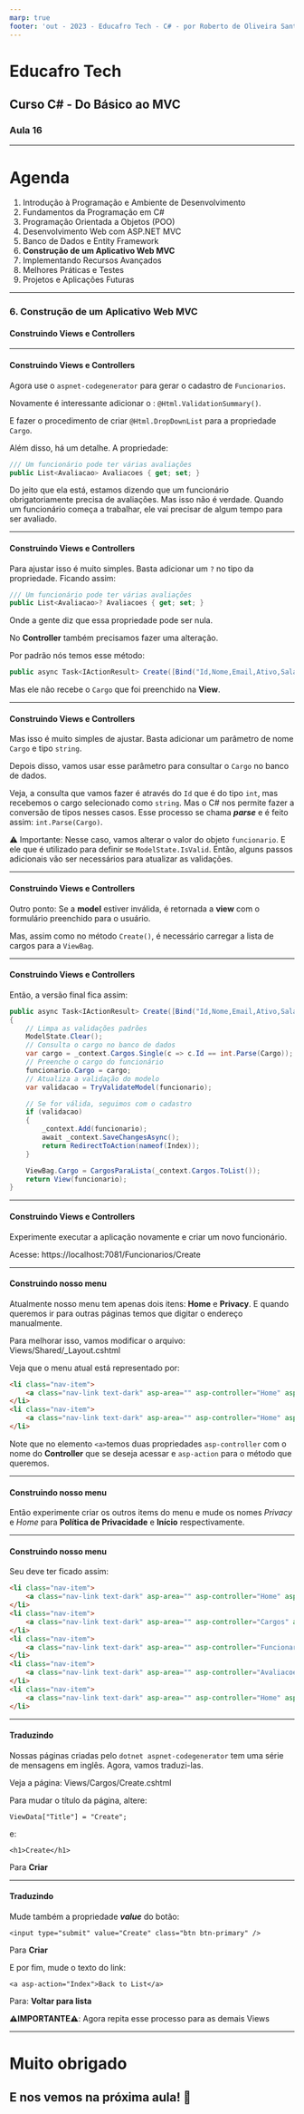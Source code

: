 ```yaml
---
marp: true
footer: 'out - 2023 - Educafro Tech - C# - por Roberto de Oliveira Santos'
---
```

<style>
section {
    justify-content: start;
}

img[alt$="<"] {
    float: left;
    margin-right: 2em;
    }

img[alt$="center"] {
    display: block;
    margin: 0 auto;
    }
</style>

<style scoped>section { justify-content: center; }</style>

# Educafro Tech
## Curso C# - Do Básico ao MVC
### Aula 16
---
# Agenda
1. Introdução à Programação e Ambiente de Desenvolvimento
2. Fundamentos da Programação em C#
3. Programação Orientada a Objetos (POO)
4. Desenvolvimento Web com ASP.NET MVC
5. Banco de Dados e Entity Framework
6. **Construção de um Aplicativo Web MVC**
7. Implementando Recursos Avançados
8. Melhores Práticas e Testes
9. Projetos e Aplicações Futuras

---
<style scoped>section { justify-content: center; }</style>

### 6. Construção de um Aplicativo Web MVC
#### Construindo Views e Controllers

---

#### Construindo Views e Controllers

Agora use o ```aspnet-codegenerator``` para gerar o cadastro de ```Funcionarios```.

Novamente é interessante adicionar o : ```@Html.ValidationSummary()```.

E fazer o procedimento de criar ```@Html.DropDownList``` para a propriedade ```Cargo```.

Além disso, há um detalhe. A propriedade:

```csharp
/// Um funcionário pode ter várias avaliações
public List<Avaliacao> Avaliacoes { get; set; }
```

Do jeito que ela está, estamos dizendo que um funcionário obrigatoriamente precisa de avaliações. Mas isso não é verdade. Quando um funcionário começa a trabalhar, ele vai precisar de algum tempo para ser avaliado.

---

#### Construindo Views e Controllers

Para ajustar isso é muito simples. Basta adicionar um ```?``` no tipo da propriedade. Ficando assim:

```csharp
/// Um funcionário pode ter várias avaliações
public List<Avaliacao>? Avaliacoes { get; set; }
```

Onde a gente diz que essa propriedade pode ser nula.

No **Controller** também precisamos fazer uma alteração.

Por padrão nós temos esse método:

```csharp
public async Task<IActionResult> Create([Bind("Id,Nome,Email,Ativo,Salario")] Funcionario funcionario)
```

Mas ele não recebe o ```Cargo``` que foi preenchido na **View**.

---

#### Construindo Views e Controllers

Mas isso é muito simples de ajustar. Basta adicionar um parâmetro de nome ```Cargo``` e tipo ```string```.

Depois disso, vamos usar esse parâmetro para consultar o ```Cargo``` no banco de dados.

Veja, a consulta que vamos fazer é através do ```Id``` que é do tipo ```int```, mas recebemos o cargo selecionado como ```string```. Mas o C# nos permite fazer a conversão de tipos nesses casos. Esse processo se chama ***parse*** e é feito assim: ```int.Parse(Cargo)```.

⚠️ Importante: Nesse caso, vamos alterar o valor do objeto ```funcionario```. E ele que é utilizado para definir se ```ModelState.IsValid```. Então, alguns passos adicionais vão ser necessários para atualizar as validações.

---

#### Construindo Views e Controllers

Outro ponto: Se a **model** estiver inválida, é retornada a **view** com o formulário preenchido para o usuário.

Mas, assim como no método ```Create()```, é necessário carregar a lista de cargos para a ```ViewBag```.

---

#### Construindo Views e Controllers

Então, a versão final fica assim:

```csharp
public async Task<IActionResult> Create([Bind("Id,Nome,Email,Ativo,Salario")] Funcionario funcionario, string Cargo)
{
    // Limpa as validações padrões
    ModelState.Clear();
    // Consulta o cargo no banco de dados
    var cargo = _context.Cargos.Single(c => c.Id == int.Parse(Cargo));
    // Preenche o cargo do funcionário
    funcionario.Cargo = cargo;
    // Atualiza a validação do modelo
    var validacao = TryValidateModel(funcionario);

    // Se for válida, seguimos com o cadastro
    if (validacao)
    {
        _context.Add(funcionario);
        await _context.SaveChangesAsync();
        return RedirectToAction(nameof(Index));
    }

    ViewBag.Cargo = CargosParaLista(_context.Cargos.ToList());
    return View(funcionario);
}
```

---

#### Construindo Views e Controllers


Experimente executar a aplicação novamente e criar um novo funcionário.

Acesse: https://localhost:7081/Funcionarios/Create



---

#### Construindo nosso menu

Atualmente nosso menu tem apenas dois itens: **Home** e **Privacy**. E quando queremos ir para outras páginas temos que digitar o endereço manualmente.

Para melhorar isso, vamos modificar o arquivo: Views/Shared/_Layout.cshtml

Veja que o menu atual está representado por:

```html
<li class="nav-item">
    <a class="nav-link text-dark" asp-area="" asp-controller="Home" asp-action="Index">Home</a>
</li>
<li class="nav-item">
    <a class="nav-link text-dark" asp-area="" asp-controller="Home" asp-action="Privacy">Privacy</a>
</li>
```

Note que no elemento ```<a>```temos duas propriedades ```asp-controller``` com o nome do **Controller** que se deseja acessar e ```asp-action``` para o método que queremos.

---

#### Construindo nosso menu

Então experimente criar os outros items do menu e mude os nomes *Privacy* e *Home* para **Política de Privacidade** e **Início** respectivamente.

---

#### Construindo nosso menu

Seu deve ter ficado assim:

```html
<li class="nav-item">
    <a class="nav-link text-dark" asp-area="" asp-controller="Home" asp-action="Index">Início</a>
</li>
<li class="nav-item">
    <a class="nav-link text-dark" asp-area="" asp-controller="Cargos" asp-action="Index">Cargos</a>
</li>
<li class="nav-item">
    <a class="nav-link text-dark" asp-area="" asp-controller="Funcionarios" asp-action="Index">Funcionários</a>
</li>
<li class="nav-item">
    <a class="nav-link text-dark" asp-area="" asp-controller="Avaliacoes" asp-action="Index">Avaliações</a>
</li>
<li class="nav-item">
    <a class="nav-link text-dark" asp-area="" asp-controller="Home" asp-action="Privacy">Política de Privacidade</a>
</li>
```

---

#### Traduzindo

Nossas páginas criadas pelo ```dotnet aspnet-codegenerator``` tem uma série de mensagens em inglês. Agora, vamos traduzi-las.

Veja a página: Views/Cargos/Create.cshtml

Para mudar o título da página, altere:

```
ViewData["Title"] = "Create";
```

e:

```
<h1>Create</h1>
```

Para **Criar**

---

#### Traduzindo

Mude também a propriedade ***value*** do botão:

```
<input type="submit" value="Create" class="btn btn-primary" />
```

Para **Criar**

E por fim, mude o texto do link:

```
<a asp-action="Index">Back to List</a>
```

Para: **Voltar para lista**


**⚠️IMPORTANTE⚠️**: Agora repita esse processo para as demais Views

---

<style scoped>section { justify-content: center; }</style>

# Muito obrigado
## E nos vemos na próxima aula! 👋




